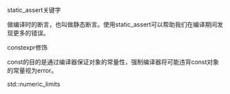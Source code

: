 static\_assert关键字

做编译时的断言，也叫做静态断言。使用static\_assert可以帮助我们在编译期间发现更多的错误。





constexpr修饰

const的目的是通过编译器保证对象的常量性，强制编译器将可能违背const对象的常量视为error。





std::numeric\_limits

